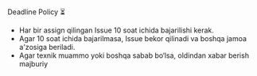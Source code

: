 Deadline Policy ⏳
- Har bir assign qilingan Issue 10 soat ichida bajarilishi kerak.
- Agar 10 soat ichida bajarilmasa, Issue bekor qilinadi va boshqa jamoa a'zosiga beriladi.
- Agar texnik muammo yoki boshqa sabab bo‘lsa, oldindan xabar berish majburiy
